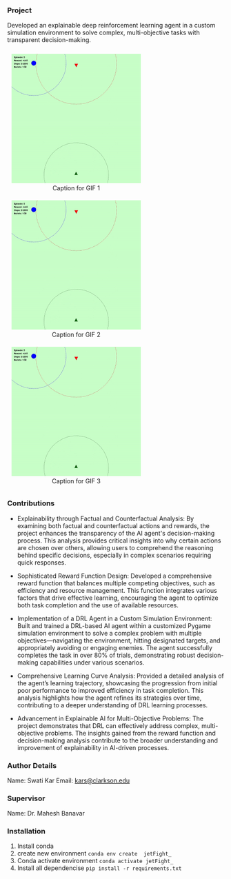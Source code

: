 ### Project
Developed an explainable deep reinforcement learning agent in a custom simulation environment to solve complex, multi-objective tasks with transparent decision-making.


<p align="center">
  <figure style="display: inline-block; text-align: center; margin: 10px;">
    <img src="media/media1.gif" alt="GIF 1" width="300">
    <figcaption>Caption for GIF 1</figcaption>
  </figure>
  <figure style="display: inline-block; text-align: center; margin: 10px;">
    <img src="media/media1.gif" alt="GIF 2" width="300">
    <figcaption>Caption for GIF 2</figcaption>
  </figure>
  <figure style="display: inline-block; text-align: center; margin: 10px;">
    <img src="media/media1.gif" alt="GIF 3" width="300">
    <figcaption>Caption for GIF 3</figcaption>
  </figure>
</p>



<!-- <video width="600" controls>
  <source src="media/media1.mp4" type="video/mp4">
  Your browser does not support the video tag.
</video> -->


<!-- <p align="center">
  <video width="300" controls>
    <source src="media/media1.mp4" type="video/mp4">
    Your browser does not support the video tag.
  </video>
  <video width="300" controls>
    <source src="media/media1.mp4" type="video/mp4">
    Your browser does not support the video tag.
  </video>
  <video width="300" controls>
    <source src="media/media1.mp4" type="video/mp4">
    Your browser does not support the video tag.
  </video>
</p> -->


<!-- <p align="center">
  <figure>
    <video width="300" controls>
      <source src="media/media1.mp4" type="video/mp4">
      Your browser does not support the video tag.
    </video>
    <figcaption>Caption for Video 1</figcaption>
  </figure>
  <figure>
    <video width="300" controls>
      <source src="media/media1.mp4" type="video/mp4">
      Your browser does not support the video tag.
    </video>
    <figcaption>Caption for Video 2</figcaption>
  </figure>
  <figure>
    <video width="300" controls>
      <source src="media/media1.mp4" type="video/mp4">
      Your browser does not support the video tag.
    </video>
    <figcaption>Caption for Video 3</figcaption>
  </figure>
</p>
 -->


### Contributions

- Explainability through Factual and Counterfactual Analysis: By examining both factual and counterfactual actions and rewards, the project enhances the transparency of the AI agent's decision-making process. This analysis provides critical insights into why certain actions are chosen over others, allowing users to comprehend the reasoning behind specific decisions, especially in complex scenarios requiring quick responses.

- Sophisticated Reward Function Design: Developed a comprehensive reward function that balances multiple competing objectives, such as efficiency and resource management. This function integrates various factors that drive effective learning, encouraging the agent to optimize both task completion and the use of available resources.

- Implementation of a DRL Agent in a Custom Simulation Environment: Built and trained a DRL-based AI agent within a customized Pygame simulation environment to solve a complex problem with multiple objectives—navigating the environment, hitting designated targets, and appropriately avoiding or engaging enemies. The agent successfully completes the task in over 80% of trials, demonstrating robust decision-making capabilities under various scenarios.

- Comprehensive Learning Curve Analysis: Provided a detailed analysis of the agent’s learning trajectory, showcasing the progression from initial poor performance to improved efficiency in task completion. This analysis highlights how the agent refines its strategies over time, contributing to a deeper understanding of DRL learning processes.

- Advancement in Explainable AI for Multi-Objective Problems: The project demonstrates that DRL can effectively address complex, multi-objective problems. The insights gained from the reward function and decision-making analysis contribute to the broader understanding and improvement of explainability in AI-driven processes.


### Author Details
Name: Swati Kar
Email: kars@clarkson.edu

### Supervisor 
Name: Dr. Mahesh Banavar

### Installation
1. Install conda 
2. create new environment `conda env create  jetFight_`
3. Conda activate environment `conda activate jetFight_`
4. Install all dependencise `pip install -r requirements.txt`



